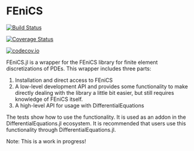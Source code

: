 # FEniCS

[![Build Status](https://travis-ci.org/ChrisRackauckas/FEniCS.jl.svg?branch=master)](https://travis-ci.org/ChrisRackauckas/FEniCS.jl)

[![Coverage Status](https://coveralls.io/repos/ChrisRackauckas/FEniCS.jl/badge.svg?branch=master&service=github)](https://coveralls.io/github/ChrisRackauckas/FEniCS.jl?branch=master)

[![codecov.io](http://codecov.io/github/ChrisRackauckas/FEniCS.jl/coverage.svg?branch=master)](http://codecov.io/github/ChrisRackauckas/FEniCS.jl?branch=master)

FEniCS.jl is a wrapper for the FEniCS library for finite element discretizations
of PDEs. This wrapper includes three parts:

1. Installation and direct access to FEniCS
2. A low-level development API and provides some functionality to make directly dealing with the library a little bit easier, but still requires knowledge of FEniCS itself.
3. A high-level API for usage with DifferentialEquations

The tests show how to use the functionality. It is used as an addon in the
DifferentialEquations.jl ecosystem. It is recommended that users use this
functionality through DifferentialEquations.jl.

Note: This is a work in progress!
